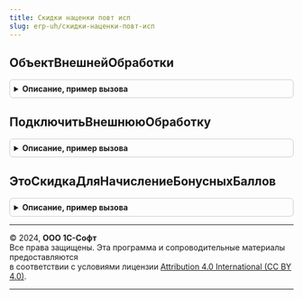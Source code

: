 ```yaml
---
title: Скидки наценки повт исп
slug: erp-uh/скидки-наценки-повт-исп
---
```



## ОбъектВнешнейОбработки
<details style="margin: 1em 0; padding: 0.5em; border: 1px solid #ccc; border-radius: 6px;">

<summary style="font-weight: bold; cursor: pointer;">Описание, пример вызова</summary>

```bsl

// Возвращает объект внешнего отчета или обработки.
// Важно:
//   Проверка функциональной опции "ИспользоватьДополнительныеОтчетыИОбработки"
//     должна выполняться вызывающим кодом.
//
//
// Параметры:
//   ВнешняяОбработка - СправочникСсылка.ДополнительныеОтчетыИОбработки - Подключаемый отчет или обработка.
//
// Возвращаемое значение:
//   - ВнешняяОбработка - Объект подключенной обработки.
//   - ВнешнийОтчет     - Объект подключенного отчета.
//   - Неопределено           - Если передана некорректная ссылка.
//
Функция ОбъектВнешнейОбработки(ВнешняяОбработка) Экспорт
```

Пример вызова
```bsl
Результат = СкидкиНаценкиПовтИсп.ОбъектВнешнейОбработки(ВнешняяОбработка) 
```
</details>

## ПодключитьВнешнююОбработку
<details style="margin: 1em 0; padding: 0.5em; border: 1px solid #ccc; border-radius: 6px;">

<summary style="font-weight: bold; cursor: pointer;">Описание, пример вызова</summary>

```bsl

// Подключает внешнюю обработку (отчет)
//   Подробнее  смотреть ДополнительныеОтчетыИОбработки.ПодключитьВнешнююОбработку().
//
// Параметры:
//   ВнешняяОбработка - СправочникСсылка.ДополнительныеОтчетыИОбработки - Подключаемый отчет или обработка.
//
// Возвращаемое значение:
//   - Строка       - Имя подключенного отчета или обработки.
//   - Неопределено - Если передана некорректная ссылка.
//
Функция ПодключитьВнешнююОбработку(ВнешняяОбработка) Экспорт
```

Пример вызова
```bsl
Результат = СкидкиНаценкиПовтИсп.ПодключитьВнешнююОбработку(ВнешняяОбработка) 
```
</details>

## ЭтоСкидкаДляНачислениеБонусныхБаллов
<details style="margin: 1em 0; padding: 0.5em; border: 1px solid #ccc; border-radius: 6px;">

<summary style="font-weight: bold; cursor: pointer;">Описание, пример вызова</summary>

```bsl

// Определяется использовании скидки (наценки) для начисления бонусных баллов.
//
// Параметры:
//  СкидкаНаценка - СправочникСсылка.СкидкиНаценки - - скидка (наценка), для которой производится проверка
//
// Возвращаемое значение:
//  Булево - Истина , используется
Функция ЭтоСкидкаДляНачислениеБонусныхБаллов(СкидкаНаценка) Экспорт
```

Пример вызова
```bsl
Результат = СкидкиНаценкиПовтИсп.ЭтоСкидкаДляНачислениеБонусныхБаллов(СкидкаНаценка) 
```
</details>

---

© 2024, **ООО 1С-Софт**  
Все права защищены. Эта программа и сопроводительные материалы предоставляются  
в соответствии с условиями лицензии [Attribution 4.0 International (CC BY 4.0)](https://creativecommons.org/licenses/by/4.0/legalcode).

---
